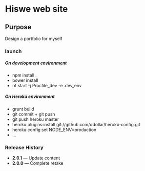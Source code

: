 # Hiswe web site

## Purpose

Design a portfolio for myself

### launch

##### On development environment
- npm install .
- bower install
- nf start -j Procfile_dev -e .dev_env

##### On Heroku environment
- grunt build
- git commit + git push
- git push heroku master
- heroku plugins:install git://github.com/ddollar/heroku-config.git
- heroku config:set NODE_ENV=production
- …

### Release History

- **2.0.1** — Update content
- **2.0.0** — Complete retake
